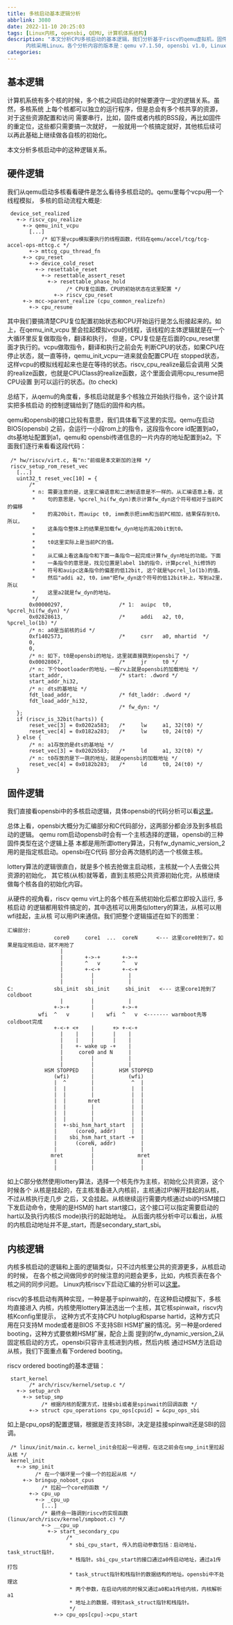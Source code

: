 ```yaml
---
title: 多核启动基本逻辑分析
abbrlink: 3080
date: 2022-11-10 20:25:03
tags: [Linux内核, opensbi, QEMU, 计算机体系结构]
description: "本文分析CPU多核启动的基本逻辑，我们分析基于riscv的qemu虚拟机，固件基于opensbi,
      内核采用Linux。各个分析内容的版本是：qemu v7.1.50, opensbi v1.0, Linux v6.0。"
categories:
---
```


基本逻辑
---------

 计算机系统有多个核的时候，多个核之间启动的时候要遵守一定的逻辑关系。虽然，多核系统
 上每个核都可以独立的运行程序，但是总会有多个核共享的资源，对于这些资源配置和访问
 需要串行，比如，固件或者内核的BSS段，再比如固件的重定位，这些都只需要搞一次就好，
 一般就用一个核搞定就好，其他核后续可以再此基础上继续做各自核的初始化。

 本文分析多核启动中的这种逻辑关系。

硬件逻辑
---------

 我们从qemu启动多核看看硬件是怎么看待多核启动的。qemu里每个vcpu用一个线程模拟，
 多核的启动流程大概是:
```
 device_set_realized
   +-> riscv_cpu_realize
     +-> qemu_init_vcpu
       [...]
           /* 如下是vcpu模拟要执行的线程函数，代码在qemu/accel/tcg/tcg-accel-ops-mttcg.c */
       +-> mttcg_cpu_thread_fn
     +-> cpu_reset
       +-> device_cold_reset
         +-> resettable_reset
           +-> resettable_assert_reset
             +-> resettable_phase_hold
                   /* CPU复位函数，CPU的初始状态在这里配置 */
               +-> riscv_cpu_reset
     +-> mcc->parent_realize (cpu_common_realizefn)
       +-> cpu_resume
```
 其中我们要搞清楚CPU复位配置初始状态和CPU开始运行是怎么衔接起来的。如上，在qemu_init_vcpu
 里会拉起模拟vcpu的线程，该线程的主体逻辑就是在一个大循环里反复做取指令，翻译和执行，
 但是，CPU复位是在后面的cpu_reset里面才执行的。vcpu做取指令，翻译和执行之前会先
 判断CPU的状态，如果CPU在停止状态，就一直等待，qemu_init_vcpu一进来就会配置CPU在
 stopped状态，这样vcpu的模拟线程起来也是在等待的状态。riscv_cpu_realize最后会调用
 父类的realize函数，也就是CPUClass的realize函数，这个里面会调用cpu_resume把CPU设置
 到可以运行的状态。(to check)

 总结下，从qemu的角度看，多核启动就是多个核独立开始执行指令，这个设计其实把多核启动
 的控制逻辑给到了随后的固件和内核。

 qemu和opensbi的接口比较有意思，我们具体看下这里的实现。qemu在启动BIOS(opensbi)
 之前，会运行一小段rom上的指令，这段指令core id配置到a0，dts基地址配置到a1，qemu和
 opensbi传递信息的一片内存的地址配置到a2。下面我们逐行来看看这段代码：
```
 /* hw/riscv/virt.c, 有"n:"前缀是本文新加的注释 */
 riscv_setup_rom_reset_vec
   [...]
   uint32_t reset_vec[10] = {
       /*
        * n: 需要注意的是，这里汇编语意和二进制语意是不一样的。从汇编语意上看，这
        *    句的意思是，%pcrel_hi(fw_dyn)表示计算fw_dyn这个符号相对于当前PC的偏移
        *    的高20bit，而auipc t0, imm表示把imm和当前PC相加，结果保存到t0。所以，
        *    这条指令整体上的结果是加载fw_dyn地址的高20bit到t0。
        *
        *    t0这里实际上是当前PC的值。
        *
        *    从汇编上看这条指令和下面一条指令一起完成计算fw_dyn地址的功能。下面
        *    一条指令的意思是，找见位置是label 1b的指令，计算pcrel_hi修饰的
        *    符号和auipc这条指令的偏差的低12bit, 这个就是%pcrel_lo(1b)的值。
        *    然后"addi a2, t0，imm"把fw_dyn这个符号的低12bit补上，写到a2里，所以
        *    这里a2就是fw_dyn的地址。
        */
       0x00000297,                  /* 1:  auipc  t0, %pcrel_hi(fw_dyn) */
       0x02828613,                  /*     addi   a2, t0, %pcrel_lo(1b) */
       /* n: a0是当前核的id */
       0xf1402573,                  /*     csrr   a0, mhartid  */
       0,
       0,
       /* n: 如下，t0是opensbi的地址，这里就直接跳到opensbi了 */
       0x00028067,                  /*     jr     t0 */
       /* n: 下个bootloader的地址，一般rv上就是opensbi的加载地址 */
       start_addr,                  /* start: .dword */
       start_addr_hi32,
       /* n: dts的基地址 */
       fdt_load_addr,               /* fdt_laddr: .dword */
       fdt_load_addr_hi32,
                                    /* fw_dyn: */
   };
   if (riscv_is_32bit(harts)) {
       reset_vec[3] = 0x0202a583;   /*     lw     a1, 32(t0) */
       reset_vec[4] = 0x0182a283;   /*     lw     t0, 24(t0) */
   } else {
       /* n: a1存放的是dts的基地址 */
       reset_vec[3] = 0x0202b583;   /*     ld     a1, 32(t0) */
       /* n: t0存放的是下一跳的地址，就是opensbi的加载地址 */
       reset_vec[4] = 0x0182b283;   /*     ld     t0, 24(t0) */
   }
```

固件逻辑
---------

 我们直接看opensbi中的多核启动逻辑，具体opensbi的代码分析可以看[这里](https://wangzhou.github.io/opensbi逻辑分析/)。

 总体上看，opensbi大概分为汇编部分和C代码部分，这两部分都会涉及到多核启动的逻辑。
 qemu rom启动opensbi时会有一个主核选择的逻辑，opensbi的三种固件类型在这个逻辑上基
 本都是用所谓lottery算法，只有fw_dynamic_version_2用的是指定核启动。opensbi在C代码
 部分会再次随机的选一个核做主核。

 lottery算法的逻辑很直白，就是多个核去抢做主启动核，主核就一个人去做公共资源的初始化，
 其它核(从核)就等着，直到主核把公共资源初始化完，从核继续做每个核各自的初始化内容。

 从硬件的视角看，riscv qemu virt上的各个核在系统初始化后都立即投入运行, 多核启动
 的逻辑都用软件搞定的，其中选核可以用类似lottery的算法，从核可以用wfi挂起，主从核
 可以用IPI来通信。我们把整个逻辑描述在如下的图里：
```
汇编部分:
               core0     core1  ...  coreN      <--- 这里core0抢到了。如果是指定核启动，就不用抢了
                 |
                 |       +->-+       +->-+
                 |       ^   v       ^   v
                 |       +-<-+       +-<-+
                 |         |           |
                 |         |           |
C:             sbi_init  sbi_init     sbi_init   <--- 这里core1抢到了coldboot
                 |         |           |
               +->-+       |         +->-+
          wfi  ^   v       |    wfi  ^   v  <------- warmboot先等coldboot完成
               +-<-+ <+    |      +> +-<-+
                 |    |    |      |    |
                 |    |    |      |    |
                 |    +- wake up -+    |
                 |     core0 and N     |
                 |         |           |
                 |         |           |
            HSM STOPPED    |        HSM STOPPED
               (wfi)       |           (wfi)
               |  ^        |            ^  |
               |  |        |            |  |
               |  |        |            |  |
               |  |       mret          |  |
               |  |        |            |  |
               |  |        |            |  |
               |  |        |            |  |
               |  +-sbi_hsm_hart_start  |  |
               |      (core0, addr)     |  |
               |    sbi_hsm_hart_start -+  |
               |      (coreN, addr)        |
               |           |               |
              mret         |              mret
               |           |               |
               |           |               |
```
  
 如上C部分依然使用lottery算法，选择一个核先作为主核，初始化公共资源，这个时候各个
 从核是挂起的，在主核准备进入内核前，主核通过IPI解开挂起的从核，不过从核执行走几步
 之后，又会挂起。从核继续运行需要内核通过sbi的HSM接口下发启动命令，使用的是HSM的
 hart start接口，这个接口可以指定需要启动的hart以及执行内核(S mode)执行的起始地址。
 从后面内核分析中可以看出，从核的内核启动地址并不是_start，而是secondary_start_sbi。

内核逻辑
---------

 内核多核启动的逻辑和上面的逻辑类似，只不过内核里公共的资源更多，从核启动的时候，
 在各个核之间做同步的时候注意的问题会更多，比如，内核页表在各个核之间的同步问题。
 Linux内核riscv下启动汇编的分析可以[这里](https://wangzhou.github.io/Linux内核riscv-head-S分析/)。
 
 riscv的多核启动有两种实现，一种是基于spinwait的，在这种启动模拟下，多核均直接进入
 内核，内核使用lottery算法选出一个主核，其它核spinwait，riscv内核Kconfig里提示，
 这种方式不支持CPU hotplug和sparse hartid，这种方式只用在只支持M mode或者是BIOS
 不支持SBI HSM扩展的情况。另一种是ordered booting，这种方式要依赖HSM扩展，配合上面
 提到的fw_dynamic_version_2从固定核启动的方式，opensbi只容许主核进到内核，然后内核
 通过HSM方法启动从核，我们下面重点看下ordered booting。

 riscv ordered booting的基本逻辑： 
```
 start_kernel
       /* arch/riscv/kernel/setup.c */
   +-> setup_arch
     +-> setup_smp
           /* 根据内核的配置方式，挂接sbi或者是spinwait的回调函数 */
       +-> struct cpu_operations cpu_ops[cpuid] = &cpu_ops_sbi
```
 如上是cpu_ops的配置逻辑，根据是否支持SBI，决定是挂接spinwait还是SBI的回调。

```
 /* linux/init/main.c，kernel_init会拉起一号进程，在这之前会在smp_init里拉起从核 */
 kernel_init
   +-> smp_init
         /* 在一个循环里一个接一个的拉起从核 */
     +-> bringup_noboot_cpus
           /* 拉起一个core的函数 */
       +-> cpu_up
         +-> _cpu_up
           [...]
           /* 最终会一路调到riscv的实现函数(linux/arch/riscv/kernel/smpboot.c) */
           +-> __cpu_up
             +-> start_secondary_cpu
                   /*
                    * sbi_cpu_start, 传入的启动参数包括：启动地址，task_struct指针，
                    * 栈指针。sbi_cpu_start的接口通过a0传启动地址，通过a1传打包
                    * task_struct指针和栈指针的数据结构的地址。opensbi中不处理这
                    * 两个参数，在启动内核的时候又通过a0和a1传给内核，内核解析a1
                    * 地址上的数据，得到task_struct指针和栈指针。
                    */
               +-> cpu_ops[cpu]->cpu_start
```
